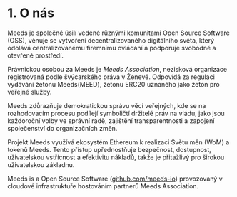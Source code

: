 
# 1. O nás

Meeds je společné úsilí vedené různými komunitami Open Source Software (OSS), věnuje se vytvoření decentralizovaného digitálního světa, který odolává centralizovanému firemnímu ovládání a podporuje svobodné a otevřené prostředí.

Právnickou osobou za Meeds je _Meeds Association_, nezisková organizace registrovaná podle švýcarského práva v Ženevě. Odpovídá za regulaci vydávání žetonu Meeds(MEED), žetonu ERC20 uznaného jako žeton pro veřejné služby.

Meeds zdůrazňuje demokratickou správu věcí veřejných, kde se na rozhodovacím procesu podílejí symboličtí držitelé práv na vládu, jako jsou každoroční volby ve správní radě, zajištění transparentnosti a zapojení společenství do organizačních změn.

Projekt Meeds využívá ekosystém Ethereum k realizaci Světu měn (WoM) a tokenů Meeds. Tento přístup upřednostňuje bezpečnost, dostupnost, uživatelskou vstřícnost a efektivitu nákladů, takže je přitažlivý pro širokou uživatelskou základnu.

Meeds is a Open Source Software ([github.com/meeds-io](https://github.com/meeds-io)) provozovaný v cloudové infrastruktuře hostováním partnerů Meeds Association.